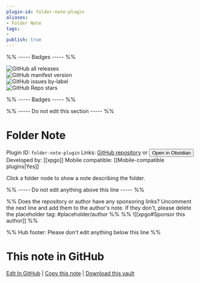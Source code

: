 ```yaml
---
plugin-id: folder-note-plugin
aliases:
- Folder Note
tags: 
- 
publish: true
---
```


%% ----- Badges ----- %%

![GitHub all releases](https://img.shields.io/github/downloads/xpgo/obsidian-folder-note-plugin/total?color=573E7A&logo=github&style=for-the-badge)   
![GitHub manifest version](https://img.shields.io/github/manifest-json/v/xpgo/obsidian-folder-note-plugin?color=573E7A&logo=github&style=for-the-badge)   
![GitHub issues by-label](https://img.shields.io/github/issues/xpgo/obsidian-folder-note-plugin/help%20wanted?color=573E7A&logo=github&style=for-the-badge)   
![GitHub Repo stars](https://img.shields.io/github/stars/xpgo/obsidian-folder-note-plugin?color=573E7A&logo=github&style=for-the-badge)

%% ----- Badges ----- %%

%% ----- Do not edit this section ----- %%

# Folder Note

Plugin ID: `folder-note-plugin`
Links: [GitHub repository](https://github.com/xpgo/obsidian-folder-note-plugin) or [<button id=HH>Open in Obsidian</button>](obsidian://goto-plugin?id=folder-note-plugin)
Developed by: [[xpgo]]
Mobile compatible: [[Mobile-compatible plugins|Yes]]

Click a folder node to show a note describing the folder.

%% ----- Do not edit anything above this line ----- %% 

%% Does the repository or author have any sponsoring links? Uncomment the next line and add them to the author's note. If they don't, please delete the placeholder tag: #placeholder/author %%
%% ![[xpgo#Sponsor this author]] %%

%% Hub footer: Please don't edit anything below this line %%

# This note in GitHub

<span class="git-footer">[Edit In GitHub](https://github.dev/obsidian-community/obsidian-hub/blob/main/02%20-%20Community%20Expansions/02.05%20All%20Community%20Expansions/Plugins/folder-note-plugin.md "git-hub-edit-note") | [Copy this note](https://raw.githubusercontent.com/obsidian-community/obsidian-hub/main/02%20-%20Community%20Expansions/02.05%20All%20Community%20Expansions/Plugins/folder-note-plugin.md "git-hub-copy-note") | [Download this vault](https://github.com/obsidian-community/obsidian-hub/archive/refs/heads/main.zip "git-hub-download-vault") </span>